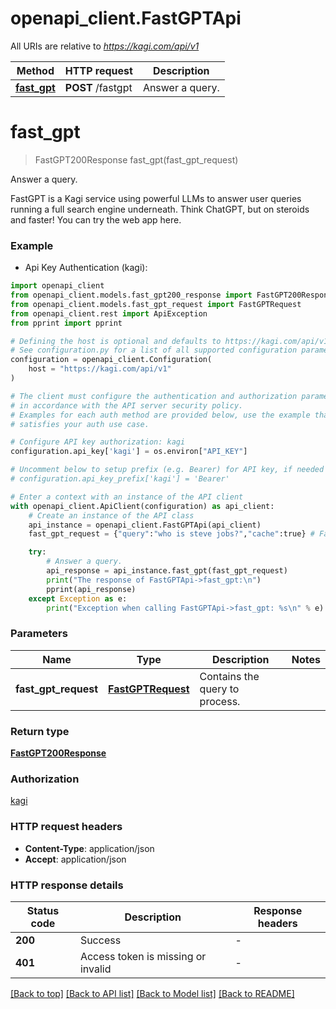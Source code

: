 # openapi_client.FastGPTApi

All URIs are relative to *https://kagi.com/api/v1*

Method | HTTP request | Description
------------- | ------------- | -------------
[**fast_gpt**](FastGPTApi.md#fast_gpt) | **POST** /fastgpt | Answer a query.


# **fast_gpt**
> FastGPT200Response fast_gpt(fast_gpt_request)

Answer a query.

FastGPT is a Kagi service using powerful LLMs to answer user queries running a full search engine underneath. Think ChatGPT, but on steroids and faster! You can try the web app here.

### Example

* Api Key Authentication (kagi):

```python
import openapi_client
from openapi_client.models.fast_gpt200_response import FastGPT200Response
from openapi_client.models.fast_gpt_request import FastGPTRequest
from openapi_client.rest import ApiException
from pprint import pprint

# Defining the host is optional and defaults to https://kagi.com/api/v1
# See configuration.py for a list of all supported configuration parameters.
configuration = openapi_client.Configuration(
    host = "https://kagi.com/api/v1"
)

# The client must configure the authentication and authorization parameters
# in accordance with the API server security policy.
# Examples for each auth method are provided below, use the example that
# satisfies your auth use case.

# Configure API key authorization: kagi
configuration.api_key['kagi'] = os.environ["API_KEY"]

# Uncomment below to setup prefix (e.g. Bearer) for API key, if needed
# configuration.api_key_prefix['kagi'] = 'Bearer'

# Enter a context with an instance of the API client
with openapi_client.ApiClient(configuration) as api_client:
    # Create an instance of the API class
    api_instance = openapi_client.FastGPTApi(api_client)
    fast_gpt_request = {"query":"who is steve jobs?","cache":true} # FastGPTRequest | Contains the query to process.

    try:
        # Answer a query.
        api_response = api_instance.fast_gpt(fast_gpt_request)
        print("The response of FastGPTApi->fast_gpt:\n")
        pprint(api_response)
    except Exception as e:
        print("Exception when calling FastGPTApi->fast_gpt: %s\n" % e)
```



### Parameters


Name | Type | Description  | Notes
------------- | ------------- | ------------- | -------------
 **fast_gpt_request** | [**FastGPTRequest**](FastGPTRequest.md)| Contains the query to process. | 

### Return type

[**FastGPT200Response**](FastGPT200Response.md)

### Authorization

[kagi](../README.md#kagi)

### HTTP request headers

 - **Content-Type**: application/json
 - **Accept**: application/json

### HTTP response details

| Status code | Description | Response headers |
|-------------|-------------|------------------|
**200** | Success |  -  |
**401** | Access token is missing or invalid |  -  |

[[Back to top]](#) [[Back to API list]](../README.md#documentation-for-api-endpoints) [[Back to Model list]](../README.md#documentation-for-models) [[Back to README]](../README.md)

